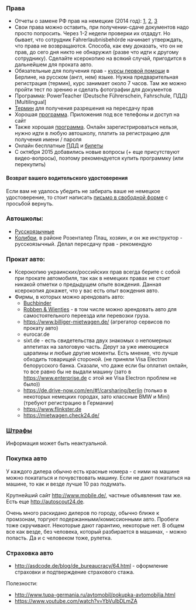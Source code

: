 ### Права
- Отчеты о замене РФ прав на немецкие (2014 год): [1](http://ewgrafus.livejournal.com/32917.html), [2](http://ewgrafus.livejournal.com/34518.html), [3](http://ewgrafus.livejournal.com/36265.html)
- Свои права можно оставить, при получении-сдаче документов надо просто попросить. Через 1-2 недели проверки их отдадут. Но бывает, что сотрудник Fahrerlaubnisbehörde начинает утверждать, что права не возвращаются. Способа, как ему доказать, что он не прав, до сего дня никто не обнаружил (разве что идти к другому сотруднику). Сделайте ксерокопию на всякий случай, пригодится в дальнейшем для проката авто.
- Обязательные для получения прав - [курсы первой помощи](http://www.dehig.de/standorte/berlin/berlin-mitte/) в Берлине, на русском (англ, нем) языке. Нужна предварительная регистрация (термин), курс занимает около 7 часов. Там же можно пройти тест по зрению и сделать фотографии для документов
- Программа: PowerTeacher (Deutsche Führerschein, Fahrschule, ПДД) [Multilingual] 
- [Термин](https://service.berlin.de/dienstleistung/121598/) для получения разрешения на пересдачу прав
- Хорошая [программа](http://www.fahrschule.de/). Приложения под все телефоны и доступ на сайт
- Также хорошая [программа](http://www.fahren-lernen.de/). Онлайн зарегистрироваться нельзя, нужно идти в любую автошколу, платить за регистрацию для получения имени / пароля
- Онлайн бесплатные [ПДД](http://levy.com.ru/docs/stvo/) и [билеты](http://fuhrerschein.tatarkin.ru/tickets/1.htm)
- С октября 2015 добавились новые вопросы (+ еще присутствуют видео-вопросы), поэтому рекомендуется купить программку (или перекупить)

#### Возврат вашего водительского удостоверения
Если вам не удалось убедить не забирать ваше не немецкое удостоверение, то стоит написать [письмо в свободной форме](https://github.com/ewgRa/de_faq/blob/master/files/DrivingLicenseReturnTemplate.md) с просьбой вернуть.

### Автошколы:
- [Русскоязычные](http://berlin24.ru/firm/avtomobili/avtoshkoli-v-berline/6-45-0.html)
- [Колибри](http://www.fahrschule-colibri.de/), в районе Розенталер Плац, хозяин, и он же инструктор - русскоязычный. Делал пересдачу прав - рекомендую

### Прокат авто:
- Ксерокопию украинских/российских прав всегда берите с собой при прокате автомобиля, так как в немецких правах не стоит никакой отметки о предыдущем опыте вождения. Данная ксерокопия докажет, что у вас есть опыт вождения авто.
- Фирмы, в которых можно арендовать авто:
  - [Buchbinder](https://www.buchbinder.de/)
  - [Robben & Wientjes](http://www.robben-wientjes.de/) - в том числе можно арендовать авто для самостоятельного  переезда или перевозки груза.
  - https://www.billiger-mietwagen.de/   (агрегатор сервисов по прокату авто)
  - eurocar.de
  - sixt.de - есть свидетельства двух знакомых о непомерных аппетитах на залоговую часть. Дерут за уже имеющиеся царапины и любые другие моменты. Есть мнение, что лучше обходить товарищей стороной. (не приняли Visa Electron белорусского банка. Сказали, что даже если бы оплатил онлайн, то все равно бы не выдали машину (зато в https://www.enterprise.de с этой же Visa Electron проблем не было))
  - https://de.drive-now.com/en/#!/carsharing/berlin  (только в некоторых немецких городах, зато классные BMW и Mini) (требуют регистрацию в Германии)
  - https://www.flinkster.de
  - https://mietwagen.check24.de/

### [Штрафы](http://auto.germany.ru/pravo/buskatalog.html)
Информация может быть неактуальной.

### Покупка авто
У каждого дилера обычно есть красные номера - с ними на машине можно покататься и почувствовать машину. Если не дают покататься на машине, то как и везде лучше 10 раз подумать.

Крупнейший сайт http://www.mobile.de/, частные объявления там же. Есть еще http://autoscout24.de.

Очень много раскидано дилеров по городу, обычно ближе к промзонам, торгуют подержанными/комиссионными авто. Пробеги тоже скручивают. Некоторые дают гарантию, некоторые нет. В общем все как везде, без человека, который разбирается в машинах, - можно попасть. Да и с человеком тоже, рулетка.

### Страховка авто
  - http://asdcode.de/blog/de_bureaucracy/64.html - оформление страховки и подтверждение страхового стажа.

Полезности:
- http://www.tupa-germania.ru/avtomobil/pokupka-avtomobilja.html
- https://www.youtube.com/watch?v=YbVulbDLmZA

